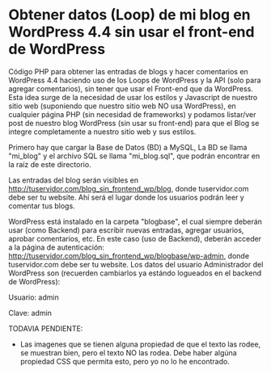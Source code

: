 # Obtener datos (Loop) de mi blog en WordPress 4.4 sin usar el front-end de WordPress

Código PHP para obtener las entradas de blogs y hacer comentarios en WordPress 4.4 haciendo uso de los Loops de WordPress y la API (solo para agregar comentarios), sin tener que usar el Front-end que da WordPress. Esta idea surge de la necesidad de usar los estilos y Javascript de nuestro sitio web (suponiendo que nuestro sitio web NO usa WordPress), en cualquier página PHP (sin necesidad de frameworks) y podamos listar/ver post de nuestro blog WordPress (sin usar su front-end) para que el Blog se integre completamente a nuestro sitio web y sus estilos.

Primero hay que cargar la Base de Datos (BD) a MySQL, La BD se llama "mi_blog" y el archivo SQL se llama "mi_blog.sql", que podrán encontrar en la raíz de este directorio.

Las entradas del blog serán visibles en http://tuservidor.com/blog_sin_frontend_wp/blog, donde tuservidor.com debe ser tu website.   Ahí será el lugar donde los usuarios podrán leer y comentar tus blogs.

WordPress está instalado en la carpeta "blogbase", el cual siempre deberán usar (como Backend) para escribir nuevas entradas, agregar usuarios, aprobar comentarios, etc. En este caso (uso de Backend), deberán acceder a la página de autenticación: http://tuservidor.com/blog_sin_frontend_wp/blogbase/wp-admin, donde tuservidor.com debe ser tu website.  Los datos del usuario Administrador del WordPress son (recuerden cambiarlos ya estándo logueados en el backend de WordPress): 

Usuario:  admin

Clave:    admin

TODAVIA PENDIENTE:
* Las imagenes que se tienen alguna propiedad de que el texto las rodee, se muestran bien, pero el texto NO las rodea.  Debe haber algúna propiedad CSS que permita esto, pero yo no lo he encontrado.
